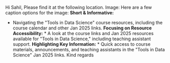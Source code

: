 Hi Sahil,
Please find it at the following location.
Image: Here are a few caption options for the image: **Short & Informative:**
* Navigating the "Tools in Data Science" course resources, including the
course calendar and other Jan 2025 links. **Focusing on Resource
Accessibility:** * A look at the course links and Jan 2025 resources available
for "Tools in Data Science," including teaching assistant support.
**Highlighting Key Information:** * Quick access to course materials,
announcements, and teaching assistants in the "Tools in Data Science" Jan 2025
links.
Kind regards